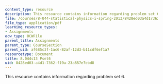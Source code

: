 ```yaml
---
content_type: resource
description: This resource contains information regarding problem set 6.
file: /courses/8-044-statistical-physics-i-spring-2013/8428ed03a4d17362f19a23a857e7ebd8_MIT8_044S13_ps6.pdf
file_type: application/pdf
learning_resource_types:
- Assignments
ocw_type: OCWFile
parent_title: Assignments
parent_type: CourseSection
parent_uid: af685c3f-1ac6-82af-12d3-b11cdf6ef1a7
resourcetype: Document
title: 8.044s13 Pset6
uid: 8428ed03-a4d1-7362-f19a-23a857e7ebd8
---
```

This resource contains information regarding problem set 6.

